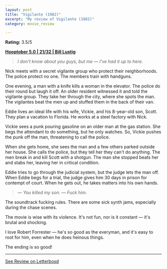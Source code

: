 ```yaml
---
layout: post
title: "Vigilante (1982)"
excerpt: "My review of Vigilante (1982)"
category: movie_review

---
```


**Rating:** 3.5/5

<b><a href="https://boxd.it/pRFMi/detail" rel="nofollow">Hooptober 5.0 | 21/32 | Bill Lustig</a></b>

<blockquote><i>I don't know about you guys, but me — I've had it up to here.</i></blockquote>Nick meets with a secret vigilante group who protect their neighborhoods. The police protect no one. The members train with handguns.

One evening, a man with a knife kills a woman in the elevator. The police do their round but laugh it off. An older resident witnessed it and told the vigilante group. They take her through the city, where she spots the man. The vigilantes beat the men up and stuffed them in the back of their van.

Eddie lives an ideal life with his wife, Vickie, and his 8-year-old son, Scott. They plan a vacation to Florida. He works at a steel factory with Nick.

Vickie sees a punk pouring gasoline on an older man at the gas station. She begs the attendant to do something, but he only watches. So, Vickie pushes the punk off the man, threatening to call the police.

When she gets home, she sees the man and a few others parked outside her house. She calls the police, but they tell her they can't do anything. The men break in and kill Scott with a shotgun. The man she stopped beats her and stabs her, leaving her in critical condition.

Eddie tries to go through the judicial system, but the judge lets the man off. When Eddie begs for a trial, the judge gives him 30 days in prison for contempt of court. When he gets out, he takes matters into his own hands.

<blockquote><i>— You killed my son.
</i><i>— Fuck him.</i></blockquote>The soundtrack fucking rules. There are some sick synth jams, especially during the chase scenes.

The movie is wise with its violence. It's not fun, nor is it constant — it's brutal and shocking.

I love Robert Forrester — he's so good as the everyman, and it's easy to root for him, even when he does heinous things.

The ending is so good!

<hr>

[See Review on Letterboxd](https://boxd.it/6kMdgF)
